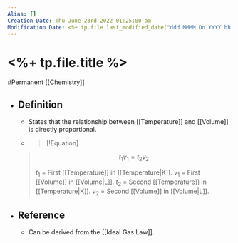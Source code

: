 ```yaml
---
Alias: []
Creation Date: Thu June 23rd 2022 01:25:00 am 
Modification Date: <%+ tp.file.last_modified_date("ddd MMMM Do YYYY hh:mm:ss a") %>
---
```

# <%+ tp.file.title %>
#Permanent [[Chemistry]]

- ## Definition
	- States that the relationship between [[Temperature]] and [[Volume]] is directly proportional.
	- > [!Equation]
	> $$t_1v_1=t_2v_2$$
	> 
	> $t_1$ = First [[Temperature]] in [[Temperature|K]].
	> $v_1$ = First  [[Volume]] in [[Volume|L]].
	> $t_2$ = Second [[Temperature]] in [[Temperature|K]].
	> $v_2$ = Second [[Volume]] in [[Volume|L]].
- ## Reference
	- Can be derived from the [[Ideal Gas Law]].